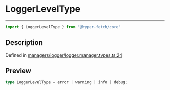 

# LoggerLevelType

<div class="api-docs__separator" data-reactroot="">

---

</div><div class="api-docs__import" data-reactroot="">

```ts
import { LoggerLevelType } from "@hyper-fetch/core"
```

</div><div class="api-docs__section">

## Description

</div><div class="api-docs__description"><span class="api-docs__do-not-parse">



</span></div><p class="api-docs__definition">

Defined in [managers/logger/logger.manager.types.ts:24](https://github.com/BetterTyped/hyper-fetch/blob/a5ae46b5/packages/core/src/managers/logger/logger.manager.types.ts#L24)

</p><div class="api-docs__section">

## Preview

</div><div class="api-docs__preview type single">

```ts
type LoggerLevelType = error | warning | info | debug;
```

</div>